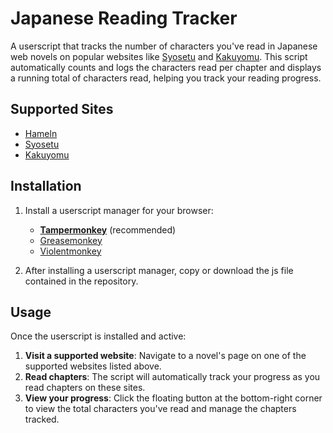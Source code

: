 # Japanese Reading Tracker

A userscript that tracks the number of characters you've read in Japanese web novels on popular websites like [Syosetu](https://syosetu.org) and [Kakuyomu](https://kakuyomu.jp). This script automatically counts and logs the characters read per chapter and displays a running total of characters read, helping you track your reading progress.

## Supported Sites
- [Hameln](https://syosetu.org)
- [Syosetu](https://syosetu.com)
- [Kakuyomu](https://kakuyomu.jp)

## Installation
1. Install a userscript manager for your browser:
   - **[Tampermonkey](https://www.tampermonkey.net/)** (recommended)
   - [Greasemonkey](https://www.greasespot.net/)
   - [Violentmonkey](https://violentmonkey.github.io/)

2. After installing a userscript manager, copy or download the js file contained in the repository.

## Usage
Once the userscript is installed and active:
1. **Visit a supported website**: Navigate to a novel's page on one of the supported websites listed above.
2. **Read chapters**: The script will automatically track your progress as you read chapters on these sites.
3. **View your progress**: Click the floating button at the bottom-right corner to view the total characters you've read and manage the chapters tracked.